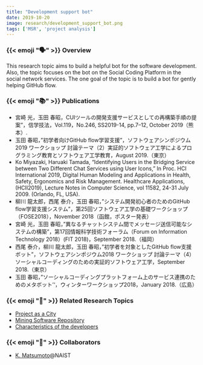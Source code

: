 ```yaml
---
title: "Development support bot"
date: 2019-10-20
image: research/development_support_bot.png
tags: ['MSR', 'project analysis']
---
```


### {{< emoji ":speaking_head:" >}} Overview

This research topic aims to build a helpful bot for the software development.
Also, the topic focuses on the bot on the Social Coding Platform in the social network services.
The one goal of the topic is to build a bot for gently helping GitHub flow.

### {{< emoji ":books:" >}} Publications

* 宮崎 光，玉田 春昭，CUIツールの開発支援サービスとしての再構築手順の提案”，信学技法，Vol.119，No.246, SS2019-14, pp.7–12, October 2019（熊本）.
* 玉田 春昭，”初学者向けGitHub flow学習支援”，ソフトウェアシンポジウム2019 ワークショップ 討論テーマ（2）実証的ソフトウェア工学によるプログラミング教育とソフトウェア工学教育，August 2019.（東京）
* Ko Miyazaki, Haruaki Tamada, “Identifying Users in the Bridging Service between Two Different Chat Services using User Icons,” In Proc. HCI International 2019, Digital Human Modeling and Applications in Health, Safety, Ergonomics and Risk Management. Healthcare Applications, (HCII2019), Lecture Notes in Computer Science, vol 11582, 24-31 July 2009. (Orlando, FL, USA).
* 柳川 龍太郎，西尾 泰介，玉田 春昭，”システム開発初心者のためのGitHub flow学習支援システム”，第25回ソフトウェア工学の基礎ワークショップ（FOSE2018），November 2018（函館，ポスター発表）
* 宮崎 光，玉田 春昭，”異なるチャットシステム間でメッセージ送信可能なシステムの構築”，第17回情報科学技術フォーラム（Forum on Information Technology 2018）(FIT 2018)，September 2018.（福岡）
* 西尾 泰介，柳川 龍太郎，玉田 春昭，”初学者を対象としたGitHub flow支援ボット”，ソフトウェアシンポジウム2018 ワークショップ 討論テーマ（4）ソーシャルコーディングのための実証的ソフトウェア工学，September 2018.（東京）
* 玉田 春昭，”ソーシャルコーディングプラットフォーム上のサービス連携のためのメタボット’‘，ウィンターワークショップ2018，January 2018.（広島）

### {{< emoji ":mag_right:" >}} Related Research Topics

* [Project as a City](../project_as_a_city)
* [Mining Software Repository](../software_development_with_ai)
* [Characteristics of the developers](../characteristics_of_developers)

### {{< emoji ":handshake:" >}} Collaborators

* [K. Matsumoto](https://se-naist.jp)@NAIST

